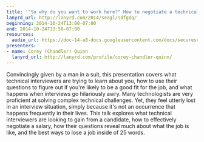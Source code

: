 ```yaml
---
title: '"So why do you want to work here?" How to negotiate a technical interview'
lanyrd_url: http://lanyrd.com/2014/seagl/sdfgdq/
beginning: 2014-10-24T13:00-07:00
end: 2014-10-24T13:50-07:00
resources:
  audio_url: https://doc-14-a8-docs.googleusercontent.com/docs/securesc/ha0ro937gcuc7l7deffksulhg5h7mbp1/7j01jn4hu7car7p814em234pphfnhsct/1629740175000/16308414084787475962/*/0B3dD0mFWpvUoS0IycHdUTTZnaDQ?e=download
presenters:
- name: Corey (Chandler) Quinn
  lanyrd_url: http://lanyrd.com/profile/corey-chandler-quinn/
---
```


Convincingly given by a man in a suit, this presentation covers what technical interviewers are trying to learn about you, how to use their questions to figure out if you're likely to be a good fit for the job, and what happens when interviews go hilariously awry. Many technologists are very proficient at solving complex technical challenges. Yet, they feel utterly lost in an interview situation, simply because it's not an occurrence that happens frequently in their lives. This talk explores what technical interviewers are looking to gain from a candidate, how to effectively negotiate a salary, how their questions reveal much about what the job is like, and the best ways to lose a job inside of 25 words.
